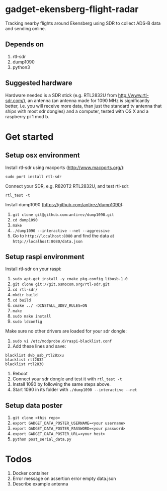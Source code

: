 # gadget-ekensberg-flight-radar
Tracking nearby flights around Ekensberg using SDR to collect ADS-B data and sending online. 

## Depends on 
1. rtl-sdr
1. dump1090
1. python3

## Suggested hardware
Hardware needed is a SDR stick (e.g. RTL2832U from http://www.rtl-sdr.com/), an antenna (an antenna made for 1090 MHz is significantly better, i.e. you will receive more data, than just the standard tv antenna that ships with most sdr dongles) and a computer, tested with OS X and a raspberry pi 1 mod b.

# Get started

## Setup osx environment
Install rtl-sdr using macports (http://www.macports.org/):

`sudo port install rtl-sdr`

Connect your SDR, e.g. R820T2 RTL2832U, and test rtl-sdr:

`rtl_test -t`

Install dump1090 (https://github.com/antirez/dump1090):

1. `git clone git@github.com:antirez/dump1090.git`
1. `cd dump1090`
1. `make`
1. `./dump1090 --interactive --net --aggressive`
1. Go to `http://localhost:8080` and find the data at `http://localhost:8080/data.json`

## Setup raspi environment
Install rtl-sdr on your raspi:

1. `sudo apt-get install -y cmake pkg-config libusb-1.0`
1. `git clone git://git.osmocom.org/rtl-sdr.git`
1. `cd rtl-sdr/`
1. `mkdir build`
1. `cd build`
1. `cmake ../ -DINSTALL_UDEV_RULES=ON`
1. `make`
1. `sudo make install`
1. `sudo ldconfig`

Make sure no other drivers are loaded for your sdr dongle:

1. `sudo vi /etc/modprobe.d/raspi-blacklist.conf`
1. Add these lines and save:
```
blacklist dvb_usb_rtl28xxu
blacklist rtl2832
blacklist rtl2830
```
1. Reboot 
1. Connect your sdr dongle and test it with `rtl_test -t`
1. Install 1090 by following the same steps above.
1. Start 1090 in its folder with `./dump1090 --interactive --net`

## Setup data poster
1. `git clone <this repo>`
1. `export GADGET_DATA_POSTER_USERNAME=<your username>`
1. `export GADGET_DATA_POSTER_PASSWORD=<your password>`
1. `export GADGET_DATA_POSTER_URL=<your host>`
1. `python post_serial_data.py`

# Todos
1. Docker container
1. Error message on assertion error empty data.json
1. Describe example antenna
